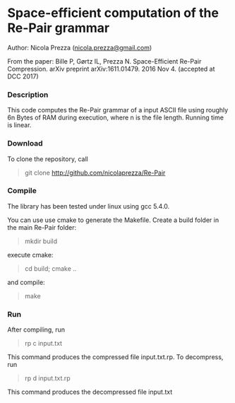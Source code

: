 Space-efficient computation of the Re-Pair grammar
===============
Author: Nicola Prezza (nicola.prezza@gmail.com)

From the paper: Bille P, Gørtz IL, Prezza N. Space-Efficient Re-Pair Compression. arXiv preprint arXiv:1611.01479. 2016 Nov 4. (accepted at DCC 2017)

### Description

This code computes the Re-Pair grammar of a input ASCII file using roughly 6n Bytes of RAM during execution, where n is the file length. Running time is linear. 

### Download

To clone the repository, call

> git clone http://github.com/nicolaprezza/Re-Pair

### Compile

The library has been tested under linux using gcc 5.4.0. 

You can use use cmake to generate the Makefile. Create a build folder in the main Re-Pair folder:

> mkdir build

execute cmake:

> cd build; cmake ..

and compile:

> make

### Run

After compiling, run 

>  rp c input.txt

This command produces the compressed file input.txt.rp. To decompress, run

>  rp d input.txt.rp

This command produces the decompressed file input.txt

